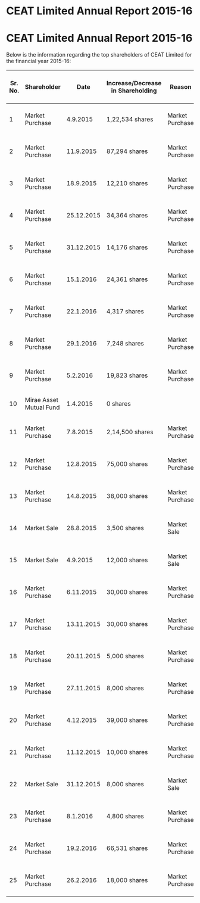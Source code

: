 # CEAT Limited Annual Report 2015-16

# CEAT Limited Annual Report 2015-16

Below is the information regarding the top shareholders of CEAT Limited for the financial year 2015-16:

|Sr. No.|Shareholder|Date|Increase/Decrease in Shareholding|Reason|Cumulative Shareholding during the year|
|---|---|---|---|---|---|
|1|Market Purchase|4.9.2015|1,22,534 shares|Market Purchase|4,95,099 shares (1.22% of total)|
|2|Market Purchase|11.9.2015|87,294 shares|Market Purchase|5,82,393 shares (1.44% of total)|
|3|Market Purchase|18.9.2015|12,210 shares|Market Purchase|5,94,603 shares (1.47% of total)|
|4|Market Purchase|25.12.2015|34,364 shares|Market Purchase|6,28,967 shares (1.55% of total)|
|5|Market Purchase|31.12.2015|14,176 shares|Market Purchase|6,43,143 shares (1.59% of total)|
|6|Market Purchase|15.1.2016|24,361 shares|Market Purchase|6,67,504 shares (1.65% of total)|
|7|Market Purchase|22.1.2016|4,317 shares|Market Purchase|6,71,821 shares (1.66% of total)|
|8|Market Purchase|29.1.2016|7,248 shares|Market Purchase|6,79,069 shares (1.68% of total)|
|9|Market Purchase|5.2.2016|19,823 shares|Market Purchase|6,98,892 shares (1.73% of total)|
|10|Mirae Asset Mutual Fund|1.4.2015|0 shares| |0 shares (0.00% of total)|
|11|Market Purchase|7.8.2015|2,14,500 shares|Market Purchase|2,14,500 shares (0.53% of total)|
|12|Market Purchase|12.8.2015|75,000 shares|Market Purchase|2,89,500 shares (0.72% of total)|
|13|Market Purchase|14.8.2015|38,000 shares|Market Purchase|3,27,500 shares (0.81% of total)|
|14|Market Sale|28.8.2015|3,500 shares|Market Sale|3,24,000 shares (0.80% of total)|
|15|Market Sale|4.9.2015|12,000 shares|Market Sale|3,12,000 shares (0.77% of total)|
|16|Market Purchase|6.11.2015|30,000 shares|Market Purchase|3,42,000 shares (0.85% of total)|
|17|Market Purchase|13.11.2015|30,000 shares|Market Purchase|3,72,000 shares (0.92% of total)|
|18|Market Purchase|20.11.2015|5,000 shares|Market Purchase|3,77,000 shares (0.93% of total)|
|19|Market Purchase|27.11.2015|8,000 shares|Market Purchase|3,85,000 shares (0.95% of total)|
|20|Market Purchase|4.12.2015|39,000 shares|Market Purchase|4,24,000 shares (1.05% of total)|
|21|Market Purchase|11.12.2015|10,000 shares|Market Purchase|4,34,000 shares (1.07% of total)|
|22|Market Sale|31.12.2015|8,000 shares|Market Sale|4,26,000 shares (1.05% of total)|
|23|Market Purchase|8.1.2016|4,800 shares|Market Purchase|4,30,800 shares (1.07% of total)|
|24|Market Purchase|19.2.2016|66,531 shares|Market Purchase|4,97,331 shares (1.22% of total)|
|25|Market Purchase|26.2.2016|18,000 shares|Market Purchase|5,15,331 shares (1.27% of total)|